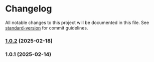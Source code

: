 # Changelog

All notable changes to this project will be documented in this file. See [standard-version](https://github.com/conventional-changelog/standard-version) for commit guidelines.

### [1.0.2](https://github.com/joabssilveira/datacenter-lib-common-ts/compare/v1.0.1...v1.0.2) (2025-02-18)

### 1.0.1 (2025-02-14)
